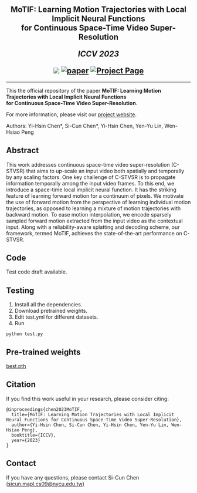 

<h2 align="center">
  <b>MoTIF: Learning Motion Trajectories with Local Implicit Neural Functions <br> for Continuous Space-Time Video Super-Resolution</b>

  <b><i>ICCV 2023</i></b>


<div align="center">
    <a href="https://github.com/sichun233746/MoTIF" target="_blank">
    <img src="https://img.shields.io/badge/ICCV 2023-red"></a>
    <a href="https://arxiv.org/abs/2307.07988" target="_blank">
    <img src="https://img.shields.io/badge/Paper-orange" alt="paper"></a>
    <!--<a href="https://red-fairy.github.io/ZeroShotDayNightDA-Webpage/supp.pdf" target="_blank">
    <img src="https://img.shields.io/badge/Supplementary-green" alt="supp"></a>-->
    <a href="https://sichun233746.github.io/MoTIF/" target="_blank">
    <img src="https://img.shields.io/badge/Project Page-blue" alt="Project Page"/></a>
</div>
</h2>

---

This the official repository of the paper **MoTIF: Learning Motion Trajectories with Local Implicit Neural Functions <br> for Continuous Space-Time Video Super-Resolution**.

For more information, please visit our [project website](https://sichun233746.github.io/MoTIF/).

Authors: Yi-Hsin Chen*, Si-Cun Chen*, Yi-Hsin Chen, Yen-Yu Lin, Wen-Hsiao Peng

## Abstract
This work addresses continuous space-time video super-resolution (C-STVSR) that aims to up-scale an input video both spatially and temporally by any scaling factors. One key challenge of C-STVSR is to propagate information temporally among the input video frames. To this end, we introduce a space-time local implicit neural function. It has the striking feature of learning forward motion for a continuum of pixels. We motivate the use of forward motion from the perspective of learning individual motion trajectories, as opposed to learning a mixture of motion trajectories with backward motion. To ease motion interpolation, we encode sparsely sampled forward motion extracted from the input video as the contextual input. Along with a reliability-aware splatting and decoding scheme, our framework, termed MoTIF, achieves the state-of-the-art performance on C-STVSR.

## Code
Test code draft available.

## Testing
1. Install all the dependencies.
2. Download pretrained weights.
3. Edit test.yml for different datasets.
4. Run
```shell
python test.py
```

## Pre-trained weights
[best.pth](https://drive.google.com/file/d/1YpE7Zgjgs6Lv6RdJ0K2Ag-TcM2x04Otm/view?usp=drivesdk)


## Citation
If you find this work useful in your research, please consider citing:
```
@inproceedings{chen2023MoTIF,
  title={MoTIF: Learning Motion Trajectories with Local Implicit Neural Functions for Continuous Space-Time Video Super-Resolution},
  author={Yi-Hsin Chen, Si-Cun Chen, Yi-Hsin Chen, Yen-Yu Lin, Wen-Hsiao Peng},
  booktitle={ICCV},
  year={2023}
}
```

## Contact
If you have any questions, please contact Si-Cun Chen [(sicun.mapl.cs09@nycu.edu.tw)](mailto:sicun.mapl.cs09@nycu.edu.tw)
